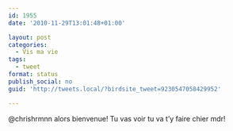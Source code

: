 ```yaml
---
id: 1955
date: '2010-11-29T13:01:48+01:00'

layout: post
categories:
  - Vis ma vie
tags:
  - tweet
format: status
publish_social: no
guid: 'http://tweets.local/?birdsite_tweet=9230547058429952'

---
```


@chrishrmnn alors bienvenue! Tu vas voir tu va t’y faire chier mdr!